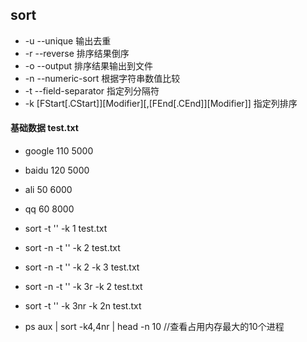 ## sort
- -u --unique 输出去重
- -r --reverse 排序结果倒序
- -o --output 排序结果输出到文件
- -n --numeric-sort 根据字符串数值比较
- -t --field-separator 指定列分隔符
- -k [FStart[.CStart]][Modifier][,[FEnd[.CEnd]][Modifier]] 指定列排序

#### 基础数据 test.txt
- google 110 5000
- baidu  120 5000
- ali    50  6000
- qq     60  8000

- sort -t '' -k 1 test.txt
- sort -n -t '' -k 2 test.txt
- sort -n -t '' -k 2 -k 3 test.txt
- sort -n -t '' -k 3r -k 2 test.txt
- sort -t '' -k 3nr -k 2n test.txt
- ps aux | sort -k4,4nr | head -n 10 //查看占用内存最大的10个进程

